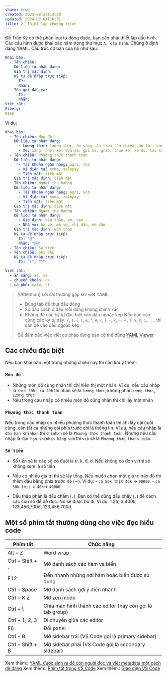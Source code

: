 ```yaml
---
share: true
created: 2023-08-25T14:20
updated: 2024-02-04T16:31
title: 2. Thiết lập chương trình
---
```

Để Trấn Kỳ có thể phân loại tự động được, bạn cần phải thiết lập cấu hình. Các cấu hình được khai báo nằm trong thư mục `A. Cấu hình`. Chúng ở định dạng YAML. Cấu trúc cơ bản của nó như sau:
```yaml
Khai báo:
  - Tên chiều: 
    Dữ liệu tự nhận dạng: 
	Giá trị mặc định: 
    Ký tự để nhập trực tiếp:
      Từ:
      Nhãn:
    Tên gọi đầu ra:
      Từ: 
      Nhãn:  
Viết tắt:
Fibery:
Keep
```
Ví dụ:
```yaml
Khai báo:
  - Tên chiều: Món đồ
    Dữ liệu tự nhận dạng: 
      - Lương thực: lương thực, ăn sáng, ăn trưa, ăn chiều, ăn tối, cơm sáng, cơm trưa, cơm tối, bánh mì, rau, đồ hộp, cơm bụi, nước, bình nước
      - Xe: xăng, nhớt xe, sửa xe, gửi xe, grab, thuê xe, xe đò, tài xế
  - Tên chiều: Phương thức thanh toán
    Dữ liệu tự nhận dạng: 
      - Tài khoản ngân hàng: agri, vcb
      - Ví điện tử: momo, zalopay
      - Tiền mặt: tiền mặt
    Giá trị mặc định: tiền mặt
  - Tên chiều: Người thụ hưởng
    Dữ liệu tự nhận dạng: 
      - Tài khoản ngân hàng: agri, vcb
      - Ví điện tử: momo, zalopay
      - Tiền mặt: tiền mặt
    Giá trị mặc định: tiền mặt
  - Tên chiều: Người thụ hưởng
    Dữ liệu tự nhận dạng:
      - Gia đình: bản thân, vợ, con
      - Nhà vợ: ba vợ, má vợ, chị dâu, em dâu
    Giá trị mặc định: Bản thân
    Ký tự để nhập trực tiếp:
      Từ: "@" 
      Nhãn: "@@"  
  - Tên chiều: Số tiền
  - Tên chiều: Ghi chú
    Ký tự để nhập trực tiếp:
      Từ: "(", ")"

Viết tắt: 
  - ăn sáng: as, ss
  - chuyển khoản: ck
  - cà phê: cafe, cf
```
> [!Attention] Lỗi sai thường gặp khi viết YAML
> - Dùng tab để thụt đầu dòng
> - Số dấu cách ở đầu mỗi dòng không chính xác
> - Không để các ký tự đặc biệt vào dấu ngoặc kép
Nếu bạn cần dùng các ký tự này: `{`, `}`, `[`, `]`, `&`, `*`, `#`, `?`, `|`, `-`, `<`, `>`, `＝`, `!`, `%`, `@`, `:`, `` ` ``, `,` thì cần để vào dấu ngoặc kép.
>  
> Để đảm bảo việc viết cú pháp đúng bạn có thể dùng [YAML Viewer](https://codebeautify.org/yaml-viewer-online)

## Các chiều đặc biệt
Nếu bạn khai báo một trong những chiều này thì cần lưu ý thêm:
### `Món đồ`
- Những món đồ cùng nhãn thì chỉ hiển thị một nhãn. Ví dụ: nếu câu nhập là `thịt 50k, cá 20k` thì nhãn sẽ là `Lương thực`, không phải `Lương thực, Lương thực`
- Nếu trong câu nhập có nhiều món đồ cùng nhãn thì chỉ lấy một nhãn

### `Phương thức thanh toán`
Nếu trong câu nhập có nhiều phương thức thanh toán thì chỉ lấy cái cuối cùng, còn tất cả những cái phía trước chỉ là thông tin. Ví dụ, nếu câu nhập là `đáo hạn shinhan` thì `shinhan` sẽ là `Phương thức thanh toán`. Nhưng nếu câu nhập là `đáo hạn shinhan bằng vcb` thì `vcb` sẽ là `Phương thức thanh toán`.

### `Số tiền`
- Số tiền sẽ là các số có đuôi là tr, k, đ, d. Nếu không có đơn vị thì sẽ không xem là số tiền
- Nếu có nhiều giá trị thì sẽ lấy tổng. Nếu muốn chọn một giá trị nào đó thì thêm dấu bằng phía trước nó (`＝`). Ví dụ:
	  - `cá 50k thịt 40k` → `90000`.
	  - `cá 50k thịt = 40k`→ `40000`

- Dấu thập phân là dấu chấm (`.`). Bạn có thể dùng dấu phẩy (`,`) để cách các con số để dễ đọc. Nó sẽ được bỏ đi. Ví dụ: 1.2tr, 3,400k, 123,456,700đ, 123,456,700d.


## Một số phím tắt thường dùng cho việc đọc hiểu code

| Phím tắt         | Chức năng                                                 |
| ---------------- | --------------------------------------------------------- |
| Alt + Z          | Word wrap                                                 |
| Ctrl + Shift + . | Mở danh sách các hàm và biến                              |
| F12              | Đến nhanh những nơi hàm hoặc biến được sử dụng            |
| Ctrl + Space     | Mở danh sách gợi ý điền nhanh                             |
| Ctrl + K Z       | Mở zen mode                                               |
| Ctrl + \         | Chia màn hình thành các editor (hay còn gọi là tab group) |
| Ctrl + 1, 2, 3   | Di chuyển giữa các editor                                 |
| F6               | Đổi panel                                                 |
| Ctrl + B         | Mở sidebar trái (VS Code gọi là primary sidebar)          |
| Ctrl + Shift + B | Mở sidebar phải (VS Code gọi là secondary sidebar)        |

Xem thêm:: [YAML được sinh ra để con người đọc và viết metadata một cách dễ dàng](../../../../%E2%9C%8D%EF%B8%8FL%E1%BA%ADp%20tr%C3%ACnh/Ng%C3%B4n%20ng%E1%BB%AF/Ng%C3%B4n%20ng%E1%BB%AF%20%C4%91%C3%A1nh%20d%E1%BA%A5u/YAML/YAML%20%C4%91%C6%B0%E1%BB%A3c%20sinh%20ra%20%C4%91%E1%BB%83%20con%20ng%C6%B0%E1%BB%9Di%20%C4%91%E1%BB%8Dc%20v%C3%A0%20vi%E1%BA%BFt%20metadata%20m%E1%BB%99t%20c%C3%A1ch%20d%E1%BB%85%20d%C3%A0ng.md)
Xem thêm:: [Phím tắt trong VS Code](../../../../%E2%9C%8D%EF%B8%8FL%E1%BA%ADp%20tr%C3%ACnh/C%C3%B4ng%20c%E1%BB%A5/IDE%20(VS%20Code)/Ph%C3%ADm%20t%E1%BA%AFt%20trong%20VS%20Code.md)
Xem thêm:: [Giao diện VS Code](../../../../%E2%9C%8D%EF%B8%8FL%E1%BA%ADp%20tr%C3%ACnh/C%C3%B4ng%20c%E1%BB%A5/IDE%20(VS%20Code)/Giao%20di%E1%BB%87n%20VS%20Code.md)

